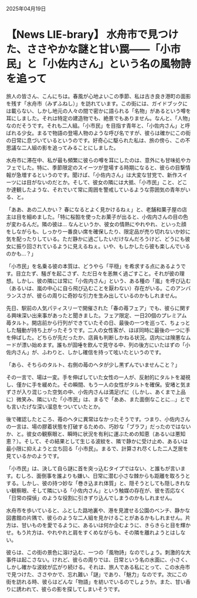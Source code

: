 2025年04月19日

# 【News LIE-brary】 水舟市で見つけた、ささやかな謎と甘い罠――「小市民」と「小佐内さん」という名の風物詩を追って

旅人の皆さん、こんにちは。春風が心地よいこの季節、私は古き良き港町の面影を残す「水舟市（みずふねし）」を訪れています。この街には、ガイドブックには載らない、しかし地元の人々の間で密かに語られる「名物」があるという噂を耳にしました。それは特定の建造物でも、絶景でもありません。なんと、「人物」なのだそうです。それも二人組。「小市民」を目指す青年と、「小佐内さん」と呼ばれる少女。まるで物語の登場人物のような呼び名ですが、彼らは確かにこの街の日常に息づいているというのです。好奇心に駆られた私は、旅の傍ら、この不思議な二人組の影を追ってみることにしました。

水舟市に滞在中、私が最も頻繁に彼らの噂を耳にしたのは、意外にも甘味処やカフェでした。特に、季節限定のスイーツが登場する時期になると、彼らの目撃情報が急増するというのです。聞けば、「小佐内さん」は大変な甘党で、新作スイーツには目がないのだとか。そして、彼女の隣には大抵、「小市民」こと、どこか達観したような、それでいて常に周囲を警戒しているような雰囲気の青年がいる、と。

「ああ、あの二人かい？ 春になるとよく見かけるねぇ」と、老舗和菓子屋の店主は目を細めました。「特に桜餡を使ったお菓子が出ると、小佐内さんの目の色が変わるんだ。隣の彼は… なんというか、彼女の情熱にやれやれ、といった顔をしながらも、しっかり一番良い席を確保したり、限定品が売り切れないか妙に気を配ったりしている。ただ静かに過ごしたいだけなんだろうけど、どうにも彼女に振り回されているように見えるねぇ。いや、もしかしたら彼も楽しんでいるのかも…？」

「小市民」を名乗る彼の本質は、どうやら「平穏」を希求する点にあるようです。目立たず、騒ぎを起こさず、ただ日々を恙無く過ごすこと。それが彼の理想。しかし、彼の隣には常に「小佐内さん」という、ある種の「嵐」を呼び込む（あるいは、嵐の中心に自ら飛び込むことを厭わない）存在がいる。このアンバランスさが、彼らの周りに奇妙な引力を生み出しているのかもしれません。

先日、駅前の人気パティスリーで開催された「春の苺フェア」でも、彼らに関する興味深い出来事があったと聞きました。フェア限定、一日20個のプレミアム苺タルト。開店前から行列ができていたその日、最後の一つを巡って、ちょっとした騒動が持ち上がったそうです。二人の女性客が、ほぼ同時に最後の一つに手を伸ばした。どちらが先だったか、店員も判断しかねる状況。店内には険悪なムードが漂い始めます。誰もが固唾を飲んで見守る中、列の後方にいたはずの「小佐内さん」が、ふわりと、しかし確信を持って呟いたというのです。

「あら、そちらのタルト、右側の苺のヘタが少し黒ずんでいませんこと？」

その一言で、場は一変。手を伸ばしていた女性の一人が、反射的にタルトを凝視し、僅かに手を緩めた。その瞬間、もう一人の女性がタルトを確保。安堵と気まずさが入り混じった空気の中、小佐内さんは満足げに（しかし、あくまで上品に）微笑み、隣にいた「小市民」は、まるで「ああ、また面倒なことに…」とでも言いたげな深い溜息をついていたとか。

後で確認したところ、苺のヘタに異常はなかったそうです。つまり、小佐内さんの一言は、場の膠着状態を打破するための、巧妙な「ブラフ」だったのではないか、と。彼女の観察眼と、瞬時に状況を有利に運ぶための知恵（あるいは悪知恵？）。そして、その結果として生じる波紋を、隣で静かに受け止め、あるいは最小限に抑えようと立ち回る「小市民」。まるで、計算され尽くした二人芝居を見ているかのようです。

「小市民」は、決して自ら謎に首を突っ込むタイプではない、と誰もが言います。むしろ、面倒事を誰よりも嫌い、日常に潜む小さな棘からも距離を取ろうとする。しかし、彼の持つ妙な「巻き込まれ体質」と、隠そうとしても隠しきれない観察眼、そして隣にいる「小佐内さん」という触媒の存在が、彼を否応なく「日常の探偵」のような役割に引きずり込んでしまうのかもしれません。

水舟市を歩いていると、ふとした路地裏や、港を見渡せる公園のベンチ、静かな図書館の片隅で、彼らのような二人組を見かけることがあるかもしれません。片方は、甘いものを愛でるように、あるいは何か企むように、きらきらと目を輝かせ。もう片方は、やれやれと肩をすくめながらも、その隣を離れようとはしない。

彼らは、この街の景色に溶け込む、一つの「風物詩」なのでしょう。刺激的な大事件は起こさない。けれど、彼らの周りでは、日常という名の水面に、小さく、しかし確かな波紋が広がり続ける。それは、旅人である私にとって、この水舟市で見つけた、ささやかで、忘れ難い「謎」であり、「魅力」なのです。次にこの街を訪れる時、彼らはどんな「物語」を紡いでいるのでしょうか。また、甘い香りに誘われて、彼らの影を探してしまいそうです。